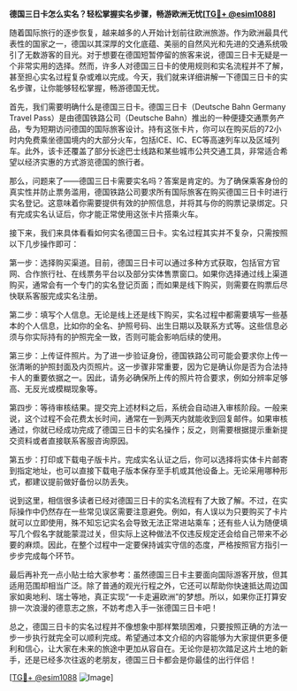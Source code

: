 **德国三日卡怎么实名？轻松掌握实名步骤，畅游欧洲无忧[[TG💪+ @esim1088](https://t.me/s/esim1088)]**

随着国际旅行的逐步恢复，越来越多的人开始计划前往欧洲旅游。作为欧洲最具代表性的国家之一，德国以其深厚的文化底蕴、美丽的自然风光和先进的交通系统吸引了无数游客的目光。对于想要在德国短暂停留的旅客来说，德国三日卡无疑是一个非常实用的选择。然而，许多人对德国三日卡的使用规则和实名流程并不了解，甚至担心实名过程复杂或难以完成。今天，我们就来详细讲解一下德国三日卡的实名步骤，让你能够轻松掌握，畅游德国无忧。

首先，我们需要明确什么是德国三日卡。德国三日卡（Deutsche Bahn Germany Travel Pass）是由德国铁路公司（Deutsche Bahn）推出的一种便捷交通票务产品，专为短期访问德国的国际旅客设计。持有这张卡片，你可以在购买后的72小时内免费乘坐德国境内的大部分火车，包括ICE、IC、EC等高速列车以及区域列车。此外，该卡还覆盖了部分长途巴士线路和某些城市公共交通工具，非常适合希望以经济实惠的方式游览德国的旅行者。

那么，问题来了——德国三日卡需要实名吗？答案是肯定的。为了确保乘客身份的真实性并防止票务滥用，德国铁路公司要求所有国际旅客在购买德国三日卡时进行实名登记。这意味着你需要提供有效的护照信息，并将其与你的购票记录绑定。只有完成实名认证后，你才能正常使用这张卡片搭乘火车。

接下来，我们来具体看看如何实名德国三日卡。实名过程其实并不复杂，只需按照以下几步操作即可：

第一步：选择购买渠道。目前，德国三日卡可以通过多种方式获取，包括官方官网、合作旅行社、在线票务平台以及部分实体售票窗口。如果你选择通过线上渠道购买，通常会有一个专门的实名登记页面；而如果是线下购买，则需要在购票后尽快联系客服完成实名注册。

第二步：填写个人信息。无论是线上还是线下购买，实名过程中都需要填写一些基本的个人信息，比如你的全名、护照号码、出生日期以及联系方式等。这些信息必须与你实际持有的护照完全一致，否则可能会影响后续的使用。

第三步：上传证件照片。为了进一步验证身份，德国铁路公司可能会要求你上传一张清晰的护照封面及内页照片。这一步骤非常重要，因为它是确认你是否为合法持卡人的重要依据之一。因此，请务必确保所上传的照片符合要求，例如分辨率足够高、无反光或模糊现象等。

第四步：等待审核结果。提交完上述材料之后，系统会自动进入审核阶段。一般来说，这个过程不会花费太长时间，通常在一到两天内就能收到回复邮件。如果审核通过，你就已经成功完成了德国三日卡的实名操作；反之，则需要根据提示重新提交资料或者直接联系客服咨询原因。

第五步：打印或下载电子版卡片。完成实名认证之后，你可以选择将实体卡片邮寄到指定地址，也可以直接下载电子版本保存至手机或其他设备上。无论采用哪种形式，都建议提前做好备份以防丢失。

说到这里，相信很多读者已经对德国三日卡的实名流程有了大致了解。不过，在实际操作中仍然存在一些常见误区需要注意避免。例如，有人误以为只要购买了卡片就可以立即使用，殊不知忘记实名会导致无法正常进站乘车；还有些人认为随便填写几个假名字就能蒙混过关，但实际上这种做法不仅违反规定还会给自己带来不必要的麻烦。因此，在整个过程中一定要保持诚实守信的态度，严格按照官方指引一步步完成每个环节。

最后再补充一点小贴士给大家参考：虽然德国三日卡主要面向国际游客开放，但其适用范围却相当广泛。除了普通的观光行程之外，它还可以帮助你快速抵达周边国家如奥地利、瑞士等地，真正实现“一卡走遍欧洲”的梦想。所以，如果你正打算安排一次浪漫的德意志之旅，不妨考虑入手一张德国三日卡吧！

总之，德国三日卡的实名过程并不像想象中那样繁琐困难，只要按照正确的方法一步一步执行就完全可以顺利完成。希望通过本文介绍的内容能够为大家提供更多便利和信心，让大家在未来的旅途中更加从容自在。无论你是初次踏足这片土地的新手，还是已经多次往返的老朋友，德国三日卡都会是你最佳的出行伴侣！

[[TG💪+ @esim1088](https://t.me/s/esim1088) ![Image](https://i.postimg.cc/4NQfJmqS/Snipaste-2025-05-13-00-14-12.png)]